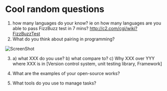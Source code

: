 Cool random questions
=
1. how many languages do your know? ie on how many languages are you able to pass FizzBuzz test in 7 mins? 
http://c2.com/cgi/wiki?FizzBuzzTest 
2. What do you think about pairing in programming? 

![ScreenShot](http://eurohacktrip.org/assets/graphics/peer_program.png)

3. a) what XXX do you use? 
   b) what compare to? 
   c) Why XXX over YYY 
   where XXX is in [Version control system, unit testing library, Framework] 

4. What are the examples of your open-source works?
5. What tools do you use to manage tasks?
